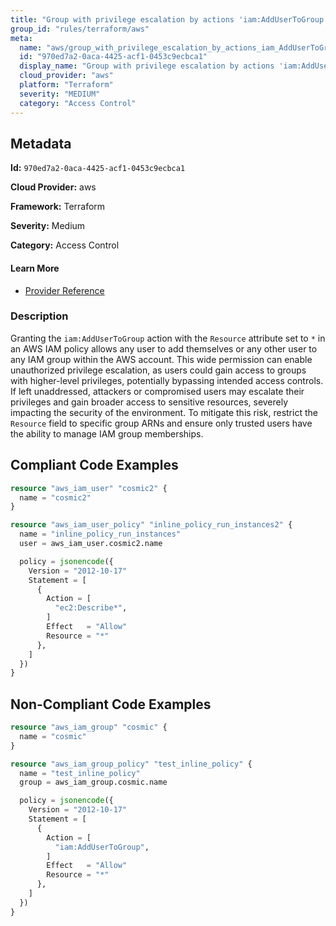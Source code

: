 ```yaml
---
title: "Group with privilege escalation by actions 'iam:AddUserToGroup'"
group_id: "rules/terraform/aws"
meta:
  name: "aws/group_with_privilege_escalation_by_actions_iam_AddUserToGroup"
  id: "970ed7a2-0aca-4425-acf1-0453c9ecbca1"
  display_name: "Group with privilege escalation by actions 'iam:AddUserToGroup'"
  cloud_provider: "aws"
  platform: "Terraform"
  severity: "MEDIUM"
  category: "Access Control"
---
```

## Metadata

**Id:** `970ed7a2-0aca-4425-acf1-0453c9ecbca1`

**Cloud Provider:** aws

**Framework:** Terraform

**Severity:** Medium

**Category:** Access Control

#### Learn More

 - [Provider Reference](https://registry.terraform.io/providers/hashicorp/aws/latest/docs/resources/iam_group_policy#policy)

### Description

 Granting the `iam:AddUserToGroup` action with the `Resource` attribute set to `*` in an AWS IAM policy allows any user to add themselves or any other user to any IAM group within the AWS account. This wide permission can enable unauthorized privilege escalation, as users could gain access to groups with higher-level privileges, potentially bypassing intended access controls. If left unaddressed, attackers or compromised users may escalate their privileges and gain broader access to sensitive resources, severely impacting the security of the environment. To mitigate this risk, restrict the `Resource` field to specific group ARNs and ensure only trusted users have the ability to manage IAM group memberships.


## Compliant Code Examples
```terraform
resource "aws_iam_user" "cosmic2" {
  name = "cosmic2"
}

resource "aws_iam_user_policy" "inline_policy_run_instances2" {
  name = "inline_policy_run_instances"
  user = aws_iam_user.cosmic2.name

  policy = jsonencode({
    Version = "2012-10-17"
    Statement = [
      {
        Action = [
          "ec2:Describe*",
        ]
        Effect   = "Allow"
        Resource = "*"
      },
    ]
  })
}

```
## Non-Compliant Code Examples
```terraform
resource "aws_iam_group" "cosmic" {
  name = "cosmic"
}

resource "aws_iam_group_policy" "test_inline_policy" {
  name = "test_inline_policy"
  group = aws_iam_group.cosmic.name

  policy = jsonencode({
    Version = "2012-10-17"
    Statement = [
      {
        Action = [
          "iam:AddUserToGroup",
        ]
        Effect   = "Allow"
        Resource = "*"
      },
    ]
  })
}

```